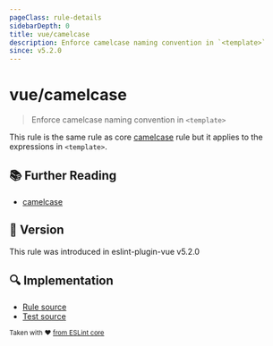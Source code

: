 ```yaml
---
pageClass: rule-details
sidebarDepth: 0
title: vue/camelcase
description: Enforce camelcase naming convention in `<template>`
since: v5.2.0
---
```

# vue/camelcase

> Enforce camelcase naming convention in `<template>`

This rule is the same rule as core [camelcase] rule but it applies to the expressions in `<template>`.

## :books: Further Reading

- [camelcase]

[camelcase]: https://eslint.org/docs/rules/camelcase

## :rocket: Version

This rule was introduced in eslint-plugin-vue v5.2.0

## :mag: Implementation

- [Rule source](https://github.com/vuejs/eslint-plugin-vue/blob/master/lib/rules/camelcase.js)
- [Test source](https://github.com/vuejs/eslint-plugin-vue/blob/master/tests/lib/rules/camelcase.js)

<sup>Taken with ❤️ [from ESLint core](https://eslint.org/docs/rules/camelcase)</sup>
